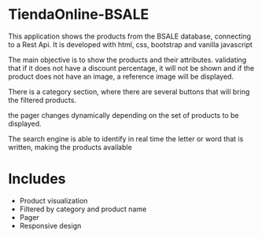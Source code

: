 # TiendaOnline-BSALE
This application shows the products from the BSALE database, connecting to a Rest Api. It is developed with html, css, bootstrap and vanilla javascript


The main objective is to show the products and their attributes. validating that if it does not have a discount percentage, it will not be shown and if the product does not have an image, a reference image will be displayed.

There is a category section, where there are several buttons that will bring the filtered products.

the pager changes dynamically depending on the set of products to be displayed.

The search engine is able to identify in real time the letter or word that is written, making the products available

# Includes
- Product visualization
- Filtered by category and product name
- Pager
- Responsive design
